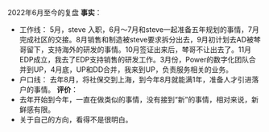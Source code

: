 2022年6月至今的复盘
**事实**：
- 工作线： 5月，steve 入职，6月～7月和steve一起准备五年规划的事情，7月完成社区的交接。8月销售和制造被steve要求拆分出去，9月初计划去AD被棽哥留下，支持海外的研发的事情。10月签证出来后，棽哥不让出去了。11月EDP成立，我去了EDP支持销售的研发工作。3月份，Power的数字化团队合并到UP，4月底，UP和DD合并，我来到UP，负责服务相关的业务。
- 户口线： 去年8月，将社保交到上海，到今年8月就能满1年，准备人才引进落户的事情。
**评价**：
- 去年开始到今年，一直在做类似的事情，没有接到“新”的事情，相对来说，新鲜感有限。
- 关于自己的方向，看得不是很明白。
